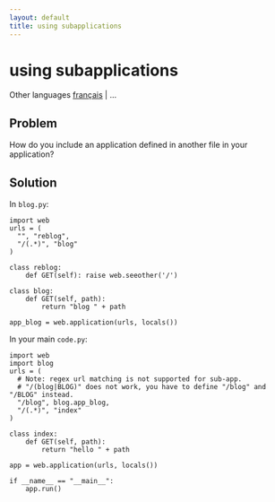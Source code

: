 ```yaml
---
layout: default
title: using subapplications
---
```


# using subapplications

Other languages [français](/../cookbook/subapp/fr) | ...

## Problem

How do you include an application defined in another file in your application?

## Solution

In `blog.py`:

    import web
    urls = (
      "", "reblog",
      "/(.*)", "blog"
    )

    class reblog:
        def GET(self): raise web.seeother('/')

    class blog:
        def GET(self, path):
            return "blog " + path

    app_blog = web.application(urls, locals())

In your main `code.py`:

    import web
    import blog
    urls = (
      # Note: regex url matching is not supported for sub-app.
      # "/(blog|BLOG)" does not work, you have to define "/blog" and "/BLOG" instead.
      "/blog", blog.app_blog,
      "/(.*)", "index"
    )
    
    class index:
        def GET(self, path):
            return "hello " + path
    
    app = web.application(urls, locals())

    if __name__ == "__main__":
        app.run()
